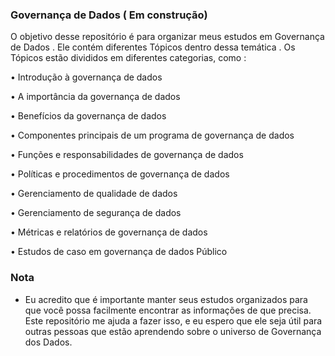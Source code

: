 ### Governança  de Dados ( Em construção)


O objetivo desse repositório é para organizar meus estudos em Governança  de Dados . Ele contém diferentes Tópicos dentro dessa temática .
Os Tópicos  estão divididos em diferentes categorias, como :


• Introdução à governança de dados

• A importância da governança de dados

• Benefícios da governança de dados

• Componentes principais de um programa de governança de dados

• Funções e responsabilidades de governança de dados

• Políticas e procedimentos de governança de dados

• Gerenciamento de qualidade de dados

• Gerenciamento de segurança de dados

• Métricas e relatórios de governança de dados


• Estudos de caso em governança de dados
Público


 ### Nota

  - Eu acredito que é importante manter seus estudos organizados para que você possa facilmente encontrar as informações de que precisa. Este repositório me ajuda a fazer isso, e eu espero que ele seja útil para outras pessoas que estão aprendendo sobre o universo de Governança dos Dados.

